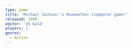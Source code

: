 ```yaml
---
type: game
title: 'Michael Jackson''s Moonwalker (computer game)'
released: 1989
editor: 'US Gold'
players: 1
genres:
  - Action
---
```

